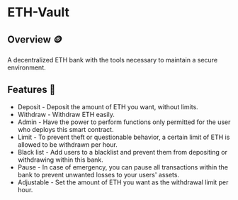 # ETH-Vault
## Overview 🪙
A decentralized ETH bank with the tools necessary to maintain a secure environment.
## Features 📃
* Deposit - Deposit the amount of ETH you want, without limits.
* Withdraw - Withdraw ETH easily.
* Admin - Have the power to perform functions only permitted for the user who deploys this smart contract.
* Limit - To prevent theft or questionable behavior, a certain limit of ETH is allowed to be withdrawn per hour.
* Black list - Add users to a blacklist and prevent them from depositing or withdrawing within this bank.
* Pause - In case of emergency, you can pause all transactions within the bank to prevent unwanted losses to your users' assets.
* Adjustable - Set the amount of ETH you want as the withdrawal limit per hour.
